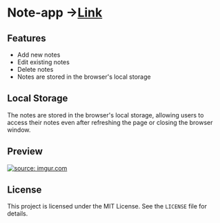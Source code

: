 # Note-app ->[Link](https://note-app-arococo-banoffee-c0aa84.netlify.app/)

<h2> Features </h2>
<ul>
  <li> Add new notes</li>
  <li> Edit existing notes</li>
  <li> Delete notes</li>
  <li>Notes are stored in the browser's local storage</li>
</ul>


<h2> Local Storage </h2>
<p> The notes are stored in the browser's local storage, allowing users to access their notes even after refreshing the page or closing the browser window.</p>


<h2> Preview </h2>
<a href="https://imgur.com/6xPRaiM"><img src="https://i.imgur.com/6xPRaiM.png" title="source: imgur.com" /></a>

<h2> License </h2>
 <p>This project is licensed under the MIT License. See the <code>LICENSE</code> file for details.</p>



